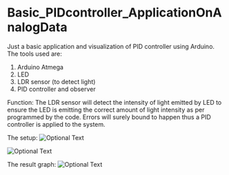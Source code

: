# Basic_PIDcontroller_ApplicationOnAnalogData
 Just a basic application and visualization of PID controller using Arduino.
 The tools used are:
 1. Arduino Atmega
 2. LED
 3. LDR sensor (to detect light)
 4. PID controller and observer
 
 Function:
 The LDR sensor will detect the intensity of light emitted by LED to ensure the LED is emitting the correct amount of light intensity as per programmed by the code.
 Errors will surely bound to happen thus a PID controller is applied to the system.
 
 The setup:
 ![Optional Text](../master/Figures/S1.jpg)
 
 ![Optional Text](../master/Figues/S2.jpg)
 
 The result graph:
 ![Optional Text](../master/Figues/S4.jpg)
